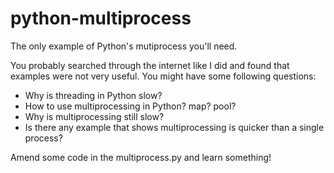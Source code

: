 # python-multiprocess
The only example of Python's mutiprocess you'll need.

You probably searched through the internet like I did and found that examples were not very useful.
You might have some following questions:

- Why is threading in Python slow?
- How to use multiprocessing in Python? map? pool?
- Why is multiprocessing still slow?
- Is there any example that shows multiprocessing is quicker than a single process?

Amend some code in the multiprocess.py and learn something!
